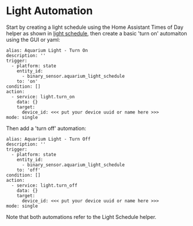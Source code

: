 # Light Automation #
Start by creating a light schedule using the Home Assistant Times of Day helper as shown in [light schedule](light_schedule.md), then create a basic 'turn on' automaiton using the GUI or yaml:

```
alias: Aquarium Light - Turn On
description: ''
trigger:
  - platform: state
    entity_id:
      - binary_sensor.aquarium_light_schedule
    to: 'on'
condition: []
action:
  - service: light.turn_on
    data: {}
    target:
      device_id: <<< put your device uuid or name here >>>
mode: single
```

Then add a 'turn off' automation:

```
alias: Aquarium Light - Turn Off
description: ''
trigger:
  - platform: state
    entity_id:
      - binary_sensor.aquarium_light_schedule
    to: 'off'
condition: []
action:
  - service: light.turn_off
    data: {}
    target:
      device_id: <<< put your device uuid or name here >>>
mode: single

```

Note that both automations refer to the Light Schedule helper.
